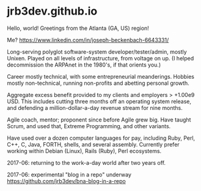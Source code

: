 # jrb3dev.github.io
Hello, world!
Greetings from the Atlanta (GA, US) region!

Me? <https://www.linkedin.com/in/joseph-beckenbach-6643331/>

Long-serving polyglot software-system developer/tester/admin, mostly Unixen.
Played on all levels of infrastructure, from voltage on up.
(I helped decommission the ARPAnet in the 1980's, if that orients you.)

Career mostly technical, with some entrepreneurial meanderings.
Hobbies mostly non-technical, running non-profits and abetting personal growth.

Aggregate excess benefit provided to my clients and employers > +1.00e9 USD.
This includes cutting three months off an operating system release,
and defending a million-dollar-a-day revenue stream for nine months.

Agile coach, mentor; proponent since before Agile grew big.
Have taught Scrum, and used that, Extreme Programming, and other variants.

Have used over a dozen computer languages for pay,
including Ruby, Perl, C++, C, Java, FORTH, shells, and several assembly.
Currently prefer working within Debian (Linux), Rails (Ruby), Perl ecosystems.

2017-06:  returning to the work-a-day world after two years off.

2017-06:  experimental "blog in a repo" underway
<https://github.com/jrb3dev/bna-blog-in-a-repo>
